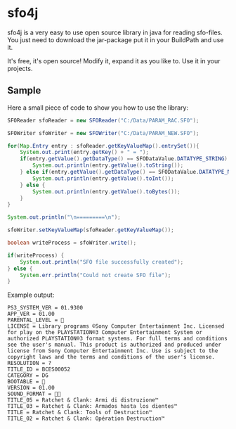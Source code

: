 sfo4j
=====
sfo4j is a very easy to use open source library in java for reading sfo-files. You just need to download the jar-package put it in your BuildPath and use it.

It's free, it's open source! Modify it, expand it as you like to. Use it in your projects.

Sample
------
Here a small piece of code to show you how to use the library:

```java
SFOReader sfoReader = new SFOReader("C:/Data/PARAM_RAC.SFO");

SFOWriter sfoWriter = new SFOWriter("C:/Data/PARAM_NEW.SFO");

for(Map.Entry entry : sfoReader.getKeyValueMap().entrySet()){
	System.out.print(entry.getKey() + " = ");
	if(entry.getValue().getDataType() == SFODataValue.DATATYPE_STRING) {
		System.out.println(entry.getValue().toString());
	} else if(entry.getValue().getDataType() == SFODataValue.DATATYPE_NUMBER) {
		System.out.println(entry.getValue().toInt());
	} else {
		System.out.println(entry.getValue().toBytes());
	}
}

System.out.println("\n=========\n");

sfoWriter.setKeyValueMap(sfoReader.getKeyValueMap());

boolean writeProcess = sfoWriter.write();

if(writeProcess) {
	System.out.println("SFO file successfully created");
} else {
	System.err.println("Could not create SFO file");
}
```

Example output:

```
PS3_SYSTEM_VER = 01.9300
APP_VER = 01.00
PARENTAL_LEVEL = 
LICENSE = Library programs ©Sony Computer Entertainment Inc. Licensed for play on the PLAYSTATION®3 Computer Entertainment System or authorized PLAYSTATION®3 format systems. For full terms and conditions see the user's manual. This product is authorized and produced under license from Sony Computer Entertainment Inc. Use is subject to the copyright laws and the terms and conditions of the user's license.
RESOLUTION = ?
TITLE_ID = BCES00052
CATEGORY = DG
BOOTABLE = 
VERSION = 01.00
SOUND_FORMAT = 
TITLE_05 = Ratchet & Clank: Armi di distruzione™
TITLE_03 = Ratchet & Clank: Armados hasta los dientes™
TITLE = Ratchet & Clank: Tools of Destruction™
TITLE_02 = Ratchet & Clank: Opération Destruction™
```